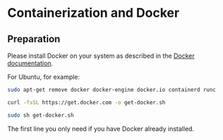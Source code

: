 Containerization and Docker
===========================

## Preparation

Please install Docker on your system as described in the [Docker documentation](https://docs.docker.com/engine/install/ubuntu/).

For Ubuntu, for example:

```bash
sudo apt-get remove docker docker-engine docker.io containerd runc

curl -fsSL https://get.docker.com -o get-docker.sh

sudo sh get-docker.sh
```

The first line you only need if you have Docker already installed.
